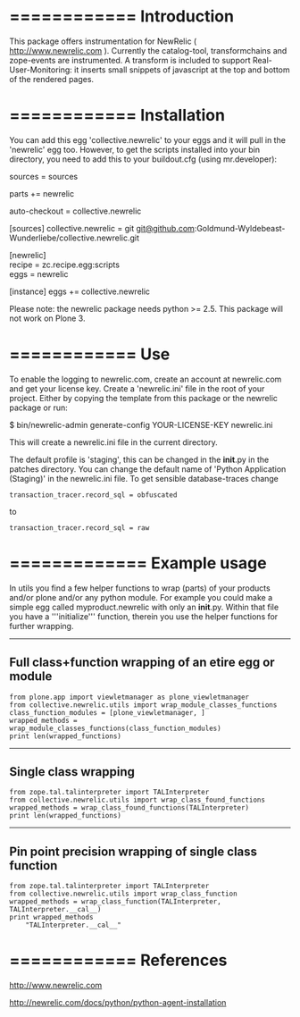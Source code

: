 ============
Introduction
============

This package offers instrumentation for NewRelic ( http://www.newrelic.com ). Currently the catalog-tool, transformchains and zope-events are instrumented. A transform is included to support Real-User-Monitoring: it inserts small snippets of javascript at the top and bottom of the rendered pages.

============
Installation
============

You can add this egg 'collective.newrelic' to your eggs and it will pull in the 'newrelic' egg too. However, to get the scripts installed into your bin directory, you need to add this to your buildout.cfg (using mr.developer):

sources = sources

parts +=
    newrelic

auto-checkout =
    collective.newrelic

[sources]
collective.newrelic = git git@github.com:Goldmund-Wyldebeast-Wunderliebe/collective.newrelic.git

[newrelic]                                                                     
recipe = zc.recipe.egg:scripts                                                 
eggs = newrelic

[instance]
eggs +=
    collective.newrelic

Please note: the newrelic package needs python >= 2.5. This package will not work on Plone 3.

============
Use
============

To enable the logging to newrelic.com, create an account at newrelic.com and get your license key. Create a 'newrelic.ini' file in the root of your project. Either by copying the template from this package or the newrelic package or run:

$ bin/newrelic-admin generate-config YOUR-LICENSE-KEY newrelic.ini 

This will create a newrelic.ini file in the current directory.

The default profile is 'staging', this can be changed in the __init__.py in the patches directory. You can change the default name of 'Python Application (Staging)' in the newrelic.ini file. To get sensible database-traces change

    transaction_tracer.record_sql = obfuscated

to

    transaction_tracer.record_sql = raw

=============
Example usage
=============
In utils you find a few helper functions to wrap (parts) of your products and/or plone and/or any python module.
For example you could make a simple egg called myproduct.newrelic with only an __init__.py.
Within that file you have a '''initialize''' function, therein you use the helper functions for further wrapping.

----------------------------------------
Full class+function wrapping of an etire egg or module
----------------------------------------
    from plone.app import viewletmanager as plone_viewletmanager
    from collective.newrelic.utils import wrap_module_classes_functions
    class_function_modules = [plone_viewletmanager, ]
    wrapped_methods = wrap_module_classes_functions(class_function_modules)
    print len(wrapped_functions)

---------------------
Single class wrapping
---------------------
    from zope.tal.talinterpreter import TALInterpreter 
    from collective.newrelic.utils import wrap_class_found_functions
    wrapped_methods = wrap_class_found_functions(TALInterpreter)
    print len(wrapped_functions)    

----------------------------------------
Pin point precision wrapping of single class function
----------------------------------------
    from zope.tal.talinterpreter import TALInterpreter
    from collective.newrelic.utils import wrap_class_function
    wrapped_methods = wrap_class_function(TALInterpreter, TALInterpreter.__cal__)
    print wrapped_methods
        "TALInterpreter.__cal__"






============
References
============

 http://www.newrelic.com

 http://newrelic.com/docs/python/python-agent-installation


